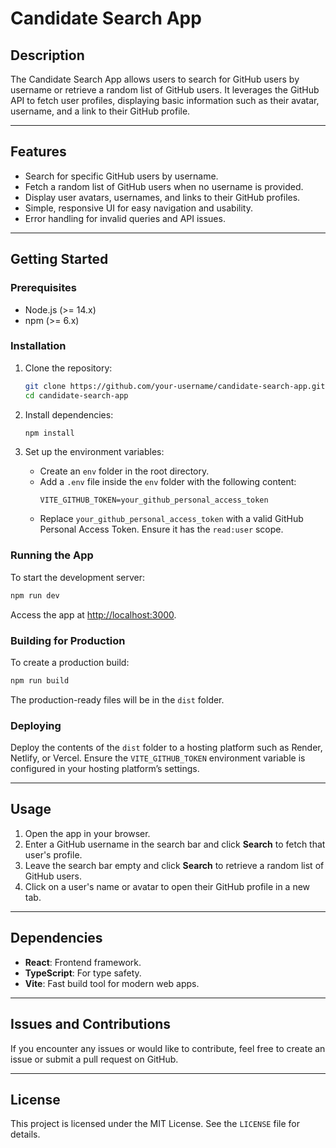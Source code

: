 # Candidate Search App

## Description
The Candidate Search App allows users to search for GitHub users by username or retrieve a random list of GitHub users. It leverages the GitHub API to fetch user profiles, displaying basic information such as their avatar, username, and a link to their GitHub profile.

---

## Features
- Search for specific GitHub users by username.
- Fetch a random list of GitHub users when no username is provided.
- Display user avatars, usernames, and links to their GitHub profiles.
- Simple, responsive UI for easy navigation and usability.
- Error handling for invalid queries and API issues.

---

## Getting Started

### Prerequisites
- Node.js (>= 14.x)
- npm (>= 6.x)

### Installation
1. Clone the repository:
   ```bash
   git clone https://github.com/your-username/candidate-search-app.git
   cd candidate-search-app
   ```

2. Install dependencies:
   ```bash
   npm install
   ```

3. Set up the environment variables:
   - Create an `env` folder in the root directory.
   - Add a `.env` file inside the `env` folder with the following content:
     ```plaintext
     VITE_GITHUB_TOKEN=your_github_personal_access_token
     ```
   - Replace `your_github_personal_access_token` with a valid GitHub Personal Access Token. Ensure it has the `read:user` scope.

### Running the App
To start the development server:
```bash
npm run dev
```

Access the app at [http://localhost:3000](http://localhost:3000).

### Building for Production
To create a production build:
```bash
npm run build
```
The production-ready files will be in the `dist` folder.

### Deploying
Deploy the contents of the `dist` folder to a hosting platform such as Render, Netlify, or Vercel. Ensure the `VITE_GITHUB_TOKEN` environment variable is configured in your hosting platform’s settings.

---

## Usage

1. Open the app in your browser.
2. Enter a GitHub username in the search bar and click **Search** to fetch that user's profile.
3. Leave the search bar empty and click **Search** to retrieve a random list of GitHub users.
4. Click on a user's name or avatar to open their GitHub profile in a new tab.

---

## Dependencies
- **React**: Frontend framework.
- **TypeScript**: For type safety.
- **Vite**: Fast build tool for modern web apps.

---

## Issues and Contributions
If you encounter any issues or would like to contribute, feel free to create an issue or submit a pull request on GitHub.

---

## License
This project is licensed under the MIT License. See the `LICENSE` file for details.

